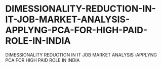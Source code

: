 # DIMESSIONALITY-REDUCTION-IN-IT-JOB-MARKET-ANALYSIS-APPLYNG-PCA-FOR-HIGH-PAID-ROLE-IN-INDIA
DIMESSIONALITY REDUCTION IN IT JOB MARKET ANALYSIS :APPLYNG PCA FOR HIGH PAID ROLE IN INDIA

